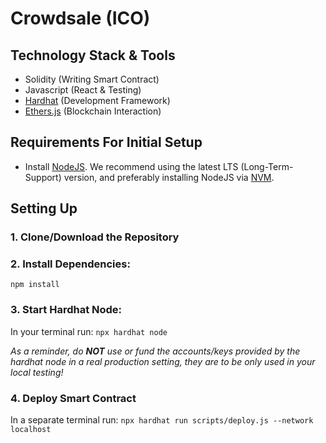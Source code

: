 # Crowdsale (ICO)

## Technology Stack & Tools

- Solidity (Writing Smart Contract)
- Javascript (React & Testing)
- [Hardhat](https://hardhat.org/) (Development Framework)
- [Ethers.js](https://docs.ethers.io/v5/) (Blockchain Interaction)

## Requirements For Initial Setup

- Install [NodeJS](https://nodejs.org/en/). We recommend using the latest LTS (Long-Term-Support) version, and preferably installing NodeJS via [NVM](https://github.com/nvm-sh/nvm#intro).

## Setting Up

### 1. Clone/Download the Repository

### 2. Install Dependencies:

`npm install`

### 3. Start Hardhat Node:

In your terminal run:
`npx hardhat node`

_As a reminder, do **NOT** use or fund the accounts/keys provided by the hardhat node in a real production setting, they are to be only used in your local testing!_

### 4. Deploy Smart Contract

In a separate terminal run:
`npx hardhat run scripts/deploy.js --network localhost`
